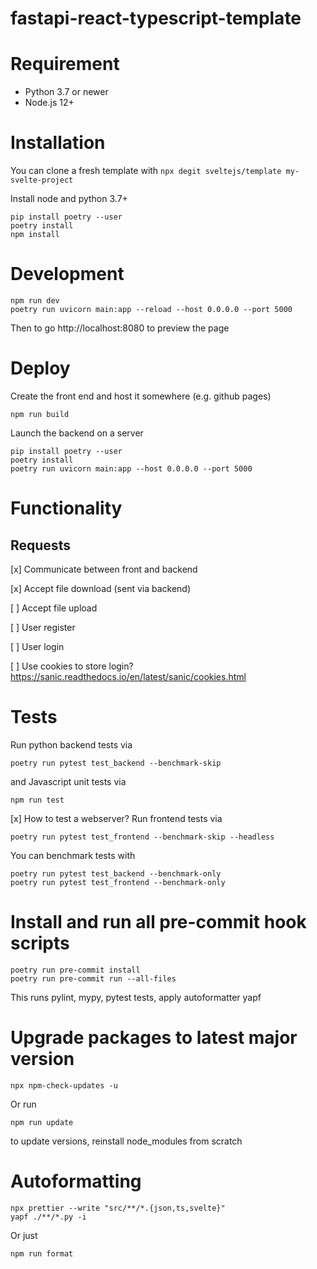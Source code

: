 # fastapi-react-typescript-template

# Requirement

-   Python 3.7 or newer
-   Node.js 12+

# Installation

You can clone a fresh template with
`npx degit sveltejs/template my-svelte-project`

Install node and python 3.7+

```
pip install poetry --user
poetry install
npm install
```

# Development

```
npm run dev
poetry run uvicorn main:app --reload --host 0.0.0.0 --port 5000
```

Then to go http://localhost:8080 to preview the page

# Deploy

Create the front end and host it somewhere (e.g. github pages)

```
npm run build
```

Launch the backend on a server

```
pip install poetry --user
poetry install
poetry run uvicorn main:app --host 0.0.0.0 --port 5000
```

# Functionality

## Requests

[x] Communicate between front and backend

[x] Accept file download (sent via backend)

[ ] Accept file upload

[ ] User register

[ ] User login

[ ] Use cookies to store login? https://sanic.readthedocs.io/en/latest/sanic/cookies.html

# Tests

Run python backend tests via

```
poetry run pytest test_backend --benchmark-skip
```

and Javascript unit tests via

```
npm run test
```

[x] How to test a webserver?
Run frontend tests via

```
poetry run pytest test_frontend --benchmark-skip --headless
```

You can benchmark tests with

```
poetry run pytest test_backend --benchmark-only
poetry run pytest test_frontend --benchmark-only
```

# Install and run all pre-commit hook scripts

```
poetry run pre-commit install
poetry run pre-commit run --all-files
```

This runs pylint, mypy, pytest tests, apply autoformatter yapf

# Upgrade packages to latest major version

```
npx npm-check-updates -u
```

Or run

```
npm run update
```

to update versions, reinstall node_modules from scratch

# Autoformatting

```
npx prettier --write "src/**/*.{json,ts,svelte}"
yapf ./**/*.py -i
```

Or just

```
npm run format
```
